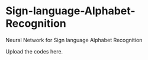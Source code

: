 # Sign-language-Alphabet-Recognition
Neural Network for Sign language Alphabet Recognition

Upload the codes here.
